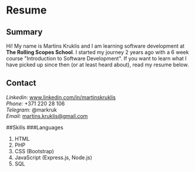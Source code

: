 # Resume
## Summary
Hi! My name is Martins Kruklis and I am learning software development at  **The Rolling Scopes School**. I started my journey 2 years ago with a 6 week course "Introduction to Software Development". If you want to learn what I have picked up since then (or at least heard about), read my resume below.

## Contact
*Linkedin*: www.linkedin.com/in/martinskruklis <br>
*Phone:* +371 220 28 106 <br>
*Telegram*: @markruk <br>
*Email:* martins.kruklis@gmail.com <br>

##Skills
###Languages

 1. HTML
 2. PHP
 3. CSS (Bootstrap)
 4. JavaScript (Express.js, Node.js)
 5. SQL